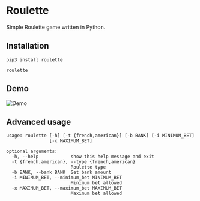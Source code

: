 # Roulette

Simple Roulette game written in Python.

## Installation

```
pip3 install roulette

roulette
```

## Demo

![Demo](https://github.com/gabfl/roulette/blob/master/img/demo.gif?raw=true)

## Advanced usage

```
usage: roulette [-h] [-t {french,american}] [-b BANK] [-i MINIMUM_BET]
                [-x MAXIMUM_BET]

optional arguments:
  -h, --help            show this help message and exit
  -t {french,american}, --type {french,american}
                        Roulette type
  -b BANK, --bank BANK  Set bank amount
  -i MINIMUM_BET, --minimum_bet MINIMUM_BET
                        Minimum bet allowed
  -x MAXIMUM_BET, --maximum_bet MAXIMUM_BET
                        Maximum bet allowed
```